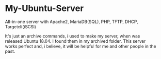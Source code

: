 # My-Ubuntu-Server

All-in-one server with Apache2, MariaDB(SQL), PHP, TFTP, DHCP, Targetcli(iSCSI)

It's just an archive commands, i used to make my server, when was released Ubuntu 18.04.
I found them in my archived folder.
This server works perfect and, i believe, it will be helpful for me and other people in the past.
